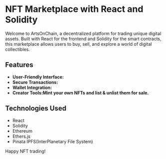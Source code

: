 # NFT Marketplace with React and Solidity

Welcome to ArtsOnChain, a decentralized platform for trading unique digital assets. Built with React for the frontend and Solidity for the smart contracts, this marketplace allows users to buy, sell, and explore a world of digital collectibles.

## Features

- **User-Friendly Interface:**
- **Secure Transactions:**
- **Wallet Integration:**
- **Creator Tools:Mint your own NFTs and list & unlist them for sale.**

## Technologies Used

- React
- Solidity
- Ethereum
- Ethers.js
- Pinata IPFS(InterPlanetary File System)

Happy NFT trading!
